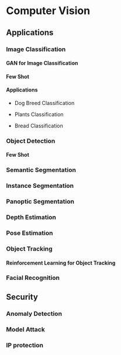 # Computer Vision

## Applications

### Image Classification

#### GAN for Image Classification

#### Few Shot

#### Applications

* Dog Breed Classification

* Plants Classification

* Bread Classification

### Object Detection

#### Few Shot

### Semantic Segmentation

### Instance Segmentation

### Panoptic Segmentation

### Depth Estimation

### Pose Estimation

### Object Tracking

#### Reinforcement Learning for Object Tracking

### Facial Recognition

## Security

### Anomaly Detection

### Model Attack

### IP protection

